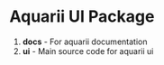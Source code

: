# Aquarii UI Package

1. **docs** - For aquarii documentation
2. **ui** - Main source code for aquarii ui